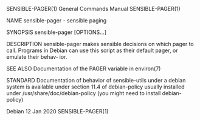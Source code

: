 SENSIBLE-PAGER(1)						    General Commands Manual						     SENSIBLE-PAGER(1)

NAME
       sensible-pager - sensible paging

SYNOPSIS
       sensible-pager [OPTIONS...]

DESCRIPTION
       sensible-pager makes sensible decisions on which pager to call.	Programs in Debian can use this script as their default pager, or emulate their behav‐
       ior.

SEE ALSO
       Documentation of the PAGER variable in environ(7)

STANDARD
       Documentation  of  behavior  of	sensible-utils	under  a  debian  system  is  available	 under	section	 11.4 of debian-policy usually installed under
       /usr/share/doc/debian-policy (you might need to install debian-policy)

Debian									  12 Jan 2020							     SENSIBLE-PAGER(1)
